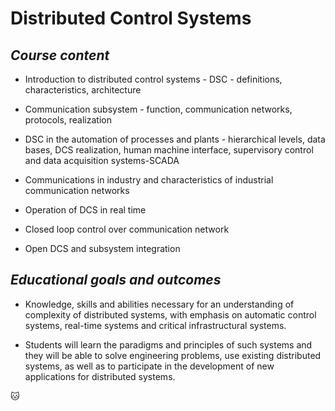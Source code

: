 # Distributed Control Systems


## *Course content*

* Introduction to distributed control systems - DSC - definitions, characteristics, architecture

* Communication subsystem - function, communication networks, protocols, realization

* DSC in the automation of processes and plants - hierarchical levels, data bases, DCS realization, human machine interface, supervisory control and data acquisition systems-SCADA

* Communications in industry and characteristics of industrial communication networks

* Operation of DCS in real time

* Closed loop control over communication network

* Open DCS and subsystem integration

## *Educational goals and outcomes*

* Knowledge, skills and abilities necessary for an understanding of complexity of distributed systems, with emphasis on automatic control systems, real-time systems and critical infrastructural systems.

* Students will learn the paradigms and principles of such systems and they will be able to solve engineering problems, use existing distributed systems, as well as to participate in the development of new applications for distributed systems.


:cat:
